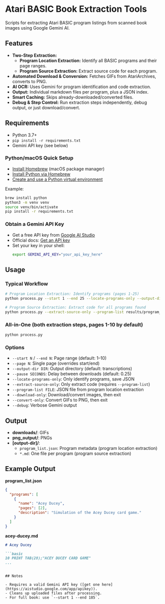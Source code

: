 # Atari BASIC Book Extraction Tools

Scripts for extracting Atari BASIC program listings from scanned book images using Google Gemini AI.

## Features

- **Two-Step Extraction:**
  - **Program Location Extraction:** Identify all BASIC programs and their page ranges.
  - **Program Source Extraction:** Extract source code for each program.
- **Automated Download & Conversion:** Fetches GIFs from AtariArchives, converts to PNG.
- **AI OCR:** Uses Gemini for program identification and code extraction.
- **Output:** Individual markdown files per program, plus a JSON index.
- **Smart Caching:** Skips already-downloaded/converted files.
- **Debug & Step Control:** Run extraction steps independently, debug output, or just download/convert.

## Requirements

- Python 3.7+
- `pip install -r requirements.txt`
- Gemini API key (see below)

### Python/macOS Quick Setup

- [Install Homebrew](https://brew.sh/) (macOS package manager)
- [Install Python via Homebrew](https://docs.brew.sh/Homebrew-and-Python)
- [Create and use a Python virtual environment](https://docs.python.org/3/library/venv.html)

Example:
```bash
brew install python
python3 -m venv venv
source venv/bin/activate
pip install -r requirements.txt
```

### Obtain a Gemini API Key
- Get a free API key from [Google AI Studio](https://aistudio.google.com/app/apikey)
- Official docs: [Get an API key](https://ai.google.dev/gemini-api/docs/api-key)
- Set your key in your shell:
  ```bash
  export GEMINI_API_KEY="your_api_key_here"
  ```

## Usage

### Typical Workflow

```bash
# Program Location Extraction: Identify programs (pages 1-25)
python process.py --start 1 --end 25 --locate-programs-only --output-dir results

# Program Source Extraction: Extract code for all programs found
python process.py --extract-source-only --program-list results/program_list.json --output-dir results
```

### All-in-One (both extraction steps, pages 1-10 by default)

```bash
python process.py
```

### Options

- `--start N` / `--end N`: Page range (default: 1–10)
- `--page N`: Single page (overrides start/end)
- `--output-dir DIR`: Output directory (default: transcriptions)
- `--pause SECONDS`: Delay between downloads (default: 0.25)
- `--locate-programs-only`: Only identify programs, save JSON
- `--extract-source-only`: Only extract code (requires `--program-list`)
- `--program-list FILE`: JSON file from program location extraction
- `--download-only`: Download/convert images, then exit
- `--convert-only`: Convert GIFs to PNG, then exit
- `--debug`: Verbose Gemini output

## Output

- **downloads/**: GIFs
- **png_output/**: PNGs
- **[output-dir]/**: 
  - `program_list.json`: Program metadata (program location extraction)
  - `*.md`: One file per program (program source extraction)

## Example Output

**program_list.json**
```json
{
  "programs": [
    {
      "name": "Acey Ducey",
      "pages": [2],
      "description": "Simulation of the Acey Ducey card game."
    }
  ]
}
```

**acey-ducey.md**
```markdown
# Acey Ducey

```basic
10 PRINT TAB(28);"ACEY DUCEY CARD GAME"
...
```
```

## Notes

- Requires a valid Gemini API key ([get one here](https://aistudio.google.com/app/apikey)).
- Cleans up uploaded files after processing.
- For full book: use `--start 1 --end 185`.
